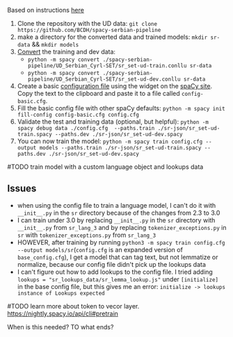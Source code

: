 Based on instructions [here](https://spacy.io/usage/training#basics)

1. Clone the repository with the UD data: `git clone https://github.com/BCDH/spacy-serbian-pipeline`
2. make a directory for the converted data and trained models: `mkdir sr-data` && `mkdir models`
3. [Convert](https://nightly.spacy.io/api/cli#convert) the training and dev data:
   - `python -m spacy convert ./spacy-serbian-pipeline/UD_Serbian_Cyrl-SET/sr_set-ud-train.conllu sr-data`
   - `python -m spacy convert ./spacy-serbian-pipeline/UD_Serbian_Cyrl-SET/sr_set-ud-dev.conllu sr-data`
4. Create a basic [configuration file](https://nightly.spacy.io/api/data-formats#config) using the widget on the [spaCy site](https://nightly.spacy.io/). Copy the text to the clipboard and paste it to a file called `config-basic.cfg`.
5. Fill the basic config file with other spaCy defaults: `python -m spacy init fill-config config-basic.cfg config.cfg`
6. Validate the test and training data (optional, but helpful): `python -m spacy debug data ./config.cfg  --paths.train ./sr-json/sr_set-ud-train.spacy --paths.dev ./sr-json/sr_set-ud-dev.spacy`
7. You can now train the model: `python -m spacy train config.cfg --output models --paths.train ./sr-json/sr_set-ud-train.spacy --paths.dev ./sr-json/sr_set-ud-dev.spacy`

#TODO train model with a custom language object and lookups data

## Issues

- when using the config file to train a language model, I can't do it with `__init__.py` in the `sr` directory because of the changes from 2.3 to 3.0
- I can train under 3.0 by replacing `__init__.py` in the `sr` directory with `__init__.py` from `sr_lang_3` and by replacing `tokenizer_exceptions.py` in `sr` with `tokenizer_exceptions.py` from `sr_lang_3`
- HOWEVER, after training by running `python3 -m spacy train config.cfg --output models/sr`(`config.cfg` is an expanded version of `base_config.cfg`), I get a model that can tag text, but not lemmatize or normalize, because our config file didn't pick up the lookups data
- I can't figure out how to add lookups to the config file. I tried adding `lookups = "sr_lookups_data/sr_lemma_lookup.js"` under `[initialize] ` in the base config file, but this gives me an error: `initialize -> lookups   instance of Lookups expected`


#TODO learn more about token to vecor layer.  
https://nightly.spacy.io/api/cli#pretrain

When is this needed? TO what ends?
